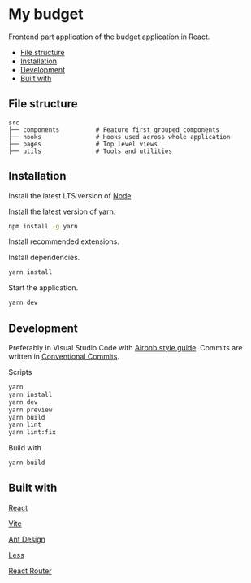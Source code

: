 # My budget

Frontend part application of the budget application in React.

- [File structure](#file-structure)
- [Installation](#installation)
- [Development](#development)
- [Built with](#built-with)

## File structure

```text
src
├── components          # Feature first grouped components
├── hooks               # Hooks used across whole application
├── pages               # Top level views
├── utils               # Tools and utilities
```

## Installation

Install the latest LTS version of [Node](https://nodejs.org/en/).

Install the latest version of yarn.

```bash
npm install -g yarn
```

Install recommended extensions.

Install dependencies.

```bash
yarn install
```

Start the application.

```bash
yarn dev
```

## Development

Preferably in Visual Studio Code with [Airbnb style guide](https://github.com/airbnb/javascript). Commits are written in [Conventional Commits](https://www.conventionalcommits.org/).

Scripts

```bash
yarn
yarn install
yarn dev
yarn preview
yarn build
yarn lint
yarn lint:fix
```

Build with

```bash
yarn build
```

## Built with

[React](https://reactjs.org/)

[Vite](https://vitejs.dev/)

[Ant Design](https://ant.design/)

[Less](https://lesscss.org/)

[React Router](https://reactrouter.com/)
